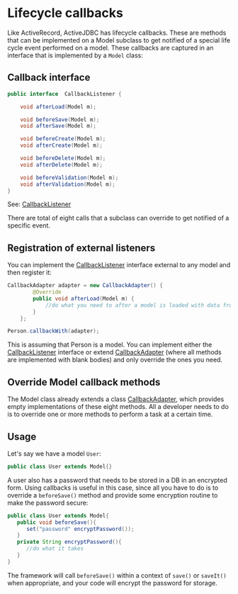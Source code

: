 <div class="page-header">
   <h1>Lifecycle callbacks</h1>
</div>




Like ActiveRecord, ActiveJDBC has lifecycle callbacks. These are methods that can be implemented on a Model subclass to get notified of a special life cycle event performed on a model. These callbacks are captured in an interface that is implemented by a `Model` class:

## Callback interface

~~~~ {.java  .numberLines}
public interface  CallbackListener {

    void afterLoad(Model m);

    void beforeSave(Model m);
    void afterSave(Model m);

    void beforeCreate(Model m);
    void afterCreate(Model m);

    void beforeDelete(Model m);
    void afterDelete(Model m);

    void beforeValidation(Model m);
    void afterValidation(Model m);
}
~~~~

See: [CallbackListener](http://javalite.github.io/activejdbc/org/javalite/activejdbc/CallbackListener.html)

There are total of eight calls that a subclass can override to get notified of a specific event.

## Registration of external listeners

You can implement the [CallbackListener](http://javalite.github.io/activejdbc/org/javalite/activejdbc/CallbackListener.html)
interface external to any model and then register it:

~~~~ {.java  .numberLines}
CallbackAdapter adapter = new CallbackAdapter() {
        @Override
        public void afterLoad(Model m) {
            //do what you need to after a model is loaded with data from the database.
        }
    };

Person.callbackWith(adapter);
~~~~



This is assuming that Person is a model. You can implement either the [CallbackListener](http://javalite.github.io/activejdbc/org/javalite/activejdbc/CallbackListener.html) interface or extend
[CallbackAdapter](http://javalite.github.io/activejdbc/org/javalite/activejdbc/CallbackAdapter.html) (where all methods
are implemented with blank bodies) and only override the ones you need.

## Override Model callback methods

The Model class already extends a class [CallbackAdapter](http://javalite.github.io/activejdbc/org/javalite/activejdbc/CallbackAdapter.html),
which provides empty implementations of these eight methods. All a developer needs to do is to override one or more
methods to perform a task at a certain time.

## Usage

Let's say we have a model `User`:

~~~~ {.java  .numberLines}
public class User extends Model{}
~~~~

A user also has a password that needs to be stored in a DB in an encrypted form. Using callbacks is useful in this case,
since all you have to do is to override a `beforeSave()` method and provide some encryption routine to make the password secure:

~~~~ {.java  .numberLines}
public class User extends Model{
   public void beforeSave(){
      set("password" encryptPassword());
   }   
   private String encryptPassword(){
      //do what it takes
   }
}
~~~~

The framework will call `beforeSave()` within a context of `save()` or `saveIt()` when appropriate, and your
code will encrypt the password for storage.


